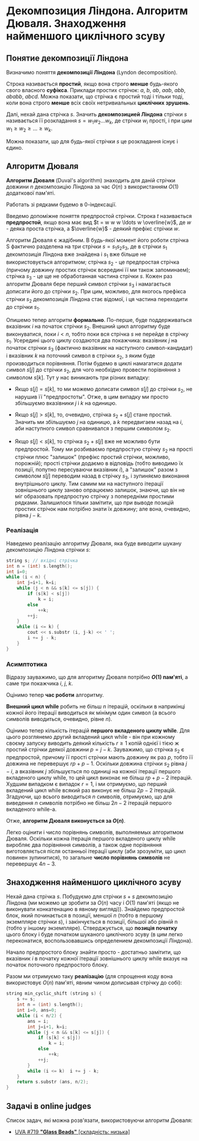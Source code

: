 # Декомпозиция Ліндона. Алгоритм Дюваля. Знаходження найменшого циклічного зсуву

## Понятие декомпозиції Ліндона

Визначимо поняття **декомпозиції Ліндона** (Lyndon decomposition).

Строка називається **простий**, якщо вона строго **менше** будь-якого свого власного **суфікса**. Приклади простих стрічок: $a$, $b$, $ab$, $aab$, $abb$, $ababb$, $abcd$. Можна показати, що стрічка є простий тоді і тільки тоді, коли вона строго **менше** всіх своїх нетривиальных **циклічних зрушень**.

Далі, нехай дана стрічка $s$. Значить **декомпозицией Ліндона** стрічки $s$ називається її розкладання $s = w_1 w_2 \ldots w_k$, де стрічки $w_i$ прості, і при цим $w_1 \ge w_2 \ge \ldots \ge w_k$.

Можна показати, що для будь-якої стрічки $s$ це розкладання існує і єдино.

## Алгоритм Дюваля

**Алгоритм Дюваля** (Duval's algorithm) знаходить для даній стрічки довжини $n$ декомпозицію Ліндона за час $O(n)$ з використанням $O(1)$ додаткової пам'яті.

Работать зі рядками будемо в 0-індексації.

Введемо допоміжне поняття предпростой стрічки. Строка $t$ називається **предпростой**, якщо вона має вид $t = w w w \ldots w \overline{w}$, де $w$ - деяка проста стрічка, а $\overline{w}$ - деякий префікс стрічки $w$.

Алгоритм Дюваля є жадібним. В будь-якої момент його роботи стрічка S фактично разделена на три стрічки $s = s_1 s_2 s_3$, де в стрічки $s_1$ декомпозиція Ліндона вже знайдена і $s_1$ вже більше не використовується алгоритмом; стрічка $s_2$ - це предпростая стрічка (причому довжину простих стрічок всередині її ми також запоминаем); стрічка $s_3$ - це ще не обработанная частина стрічки $s$. Кожен раз алгоритм Дюваля бере перший символ стрічки $s_3$ і намагається дописати його до стрічки $s_2$. При цим, можливо, для якогось префікса стрічки $s_2$ декомпозиція Ліндона стає відомої, і ця частина переходити до стрічки $s_1$.

Опишемо тепер алгоритм **формально**. По-перше, буде поддерживаться вказівник $i$ на початок стрічки $s_2$. Внешний цикл алгоритму буде виконуватися, поки $i < n$, тобто поки вся стрічка $s$ не перейде в стрічку $s_1$. Усередині цього циклу создаются два покажчика: вказівник $j$ на початок стрічки $s_3$ (фактично вказівник на наступного символ-кандидат) і вказівник $k$ на поточний символ в стрічки $s_2$, з яким буде производиться порівняння. Потім будемо в циклі намагатися додати символ $s[j]$ до стрічки $s_2$, для чого необхідно провести порівняння з символом $s[k]$. Тут у нас виникають три різних випадку:

* Якщо $s[j] = s[k]$, то ми можемо дописати символ $s[j]$ до стрічки $s_2$, не нарушив її "предпростоты". Отже, в цим випадку ми просто збільшуємо вказівники $j$ і $k$ на одиницю.

* Якщо $s[j] > s[k]$, то, очевидно, стрічка $s_2 + s[j]$ стане простий. Значить ми збільшуємо $j$ на одиницю, а $k$ передвигаем назад на $i$, аби наступного символ сравнивался з першим символом $s_2$.

* Якщо $s[j] < s[k]$, то стрічка $s_2+s[j]$ вже не можливо бути предпростой. Тому ми розбиваємо предпростую стрічку $s_2$ на прості стрічки плюс "залишок" (префікс простий стрічки, можливо, порожній); прості стрічки додаємо в відповідь (тобто виводимо їх позиції, попутно пересуваючи вказівник $i$), а "залишок" разом з символом $s[j]$ переводим назад в стрічку $s_3$, і зупиняємо виконання внутрішнього циклу. Тим самим ми на наступного ітерації зовнішнього циклу заново опрацюємо залишок, знаючи, що він не міг образовать предпростую стрічку з попередніми простими рядками. Залишилося тільки замітити, що при выводе позицій простих стрічок нам потрібно знати їх довжину; але вона, очевидно, рівна $j-k$.

### Реалізація

Наведемо реалізацію алгоритму Дюваля, яка буде виводити шукану декомпозицію Ліндона стрічки $s$:

<!--- TODO: specify code snippet id -->
``` cpp
string s; // вхідні стрічка
int n = (int) s.length();
int i=0;
while (i < n) {
    int j=i+1, k=i;
    while (j < n && s[k] <= s[j]) {
        if (s[k] < s[j])
            k = i;
        else
            ++k;
        ++j;
    }
    while (i <= k) {
        cout << s.substr (i, j-k) << ' ';
        i += j - k;
    }
}
```

### Асимптотика

Відразу зауважимо, що для алгоритму Дюваля потрібно **$O(1)$ пам'яті**, а саме три покажчика $i$, $j$, $k$.

Оцінимо тепер **час роботи** алгоритму.

**Внешний цикл while** робить не більш $n$ ітерацій, оскільки в наприкінці кожної його ітерації виводиться як мінімум один символ (а всього символів виводиться, очевидно, рівне $n$).

Оцінимо тепер кількість ітерацій **першого вкладеного циклу while**. Для цього розглянемо другий вкладений цикл while - він при кожному своєму запуску виводить деякий кількість $r \ge 1$ копій однієї і тією ж простий стрічки деякої довжини $p = j-k$. Зауважимо, що стрічка $s_2$ є предпростой, причому її прості стрічки мають довжину як раз $p$, тобто її довжина не перевершує $r p + p - 1$. Оскільки довжина стрічки $s_2$ рівна $j-i$, а вказівник $j$ збільшується по одиниці на кожної ітерації першого вкладеного циклу while, то цей цикл виконає не більш $r p + p - 2$ ітерацій. Худшим випадком є випадок $r = 1$, і ми отримуємо, що перший вкладений цикл while всякий раз виконує не більш $2 p - 2$ ітерацій. Згадуючи, що всього виводиться $n$ символів, отримуємо, що для виведення $n$ символів потрібно не більш $2 n - 2$ ітерацій першого вкладеного while-а.

Отже, **алгоритм Дюваля виконується за $O(n)$**.

Легко оцінити і число порівнянь символів, выполняемых алгоритмом Дюваля. Оскільки кожна ітерація першого вкладеного циклу while виробляє два порівняння символів, а також одне порівняння виготовляється після останньої ітерації циклу (аби зрозуміти, що цикл повинен зупинитися), то загальне **число порівнянь символів** не перевершує $4 n - 3$.

## Знаходження найменшого циклічного зсуву

Нехай дана стрічка $s$. Побудуємо для стрічки $s+s$ декомпозицію Ліндона (ми можемо це зробити за $O(n)$ часу і $O(1)$ пам'яті (якщо не виконувати конкатенацию в явному вигляді)). Знайдемо предпростой блок, який починається в позиції, меншої $n$ (тобто в першому экземпляре стрічки $s$), і закінчується в позиції, більшої або рівній n (тобто у іншому экземпляре). Стверджується, що **позиція початку** цього блоку і буде початком шуканого циклічного зсуву (в цим легко переконатися, воспользовавшись определением декомпозиції Ліндона).

Начало предпростого блоку знайти просто - достатньо замітити, що вказівник $i$ в початку кожної ітерації зовнішнього циклу while вказує на початок поточного предпростого блоку.

Разом ми отримуємо таку **реалізацію** (для спрощення коду вона використовує $O(n)$ пам'яті, явним чином дописывая стрічку до собі):

<!--- TODO: specify code snippet id -->
``` cpp
string min_cyclic_shift (string s) {
    s += s;
    int n = (int) s.length();
    int i=0, ans=0;
    while (i < n/2) {
        ans = i;
        int j=i+1, k=i;
        while (j < n && s[k] <= s[j]) {
            if (s[k] < s[j])
                k = i;
            else
                ++k;
            ++j;
        }
        while (i <= k)  i += j - k;
    }
    return s.substr (ans, n/2);
}
```

## Задачі в online judges

Список задач, які можна розв'язати, використовуючи алгоритм Дюваля:

* [UVA #719 **"Glass Beads"** [складність: низька]](http://uva.onlinejudge.org/index.php?option=onlinejudge&page=show_problem&problem=660)
